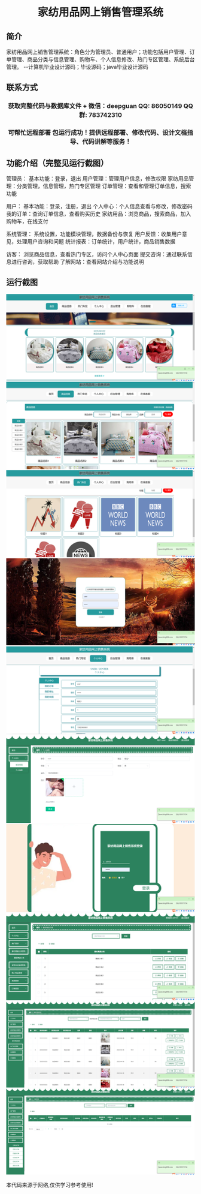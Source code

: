 <p><h1 align="center">家纺用品网上销售管理系统</h1></p>

## 简介
家纺用品网上销售管理系统：角色分为管理员、普通用户；功能包括用户管理、订单管理、商品分类与信息管理、购物车、个人信息修改、热门专区管理、系统后台管理。    --计算机毕业设计源码；毕设源码；java毕业设计源码


## 联系方式
<p><h3 align="center">获取完整代码与数据库文件 + 微信：deepguan QQ: 86050149 QQ群: 783742310</h3></p>
<p><h3 align="center">可帮忙远程部署 包运行成功！提供远程部署、修改代码、设计文档指导、代码讲解等服务！</h3></p>

## 功能介绍（完整见运行截图）
管理员： 基本功能：登录，退出 用户管理：管理用户信息，修改权限 家纺用品管理：分类管理，信息管理，热门专区管理 订单管理：查看和管理订单信息，搜索功能 

用户： 基本功能：登录，注册，退出 个人中心：个人信息查看与修改，修改密码 我的订单：查询订单信息，查看购买历史 家纺用品：浏览商品，搜索商品，加入购物车，在线支付 

系统管理： 系统设置，功能模块管理，数据备份与恢复 用户反馈：收集用户意见，处理用户咨询和问题 统计报表：订单统计，用户统计，商品销售数据 

访客： 浏览商品信息，查看热门专区，访问个人中心页面 提交咨询：通过联系信息进行咨询，获取帮助 了解网站：查看网站介绍与功能说明


## 运行截图
![](imgs/588112-20231023234136157-994809550.png)
![](imgs/588112-20231023234142913-376588883.png)
![](imgs/588112-20231023234201354-471039021.png)
![](imgs/588112-20231023234213362-1337958132.png)
![](imgs/588112-20231023234220768-2122598074.png)
![](imgs/588112-20231023234226465-1780828172.png)
![](imgs/588112-20231023234231657-1495875167.png)
![](imgs/588112-20231023234236299-1968127287.png)
![](imgs/588112-20231023234242725-1796397329.png)
![](imgs/588112-20231023234246835-630547633.png)

<p>本代码来源于网络,仅供学习参考使用!</p>
